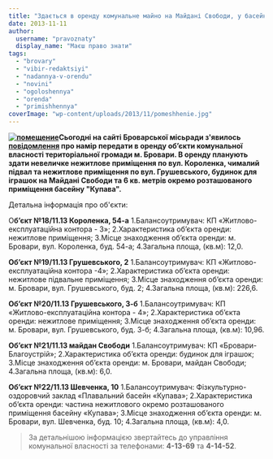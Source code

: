 ```yaml
---
title: "Здається в оренду комунальне майно на Майдані Свободи, у басейні \"Купава\", на вул. Грушевського та Короленка"
date: 2013-11-11
author: 
  username: "pravoznaty"
  display_name: "Маєш право знати"
tags: 
  - "brovary"
  - "vibir-redaktsiyi"
  - "nadannya-v-orendu"
  - "novini"
  - "ogoloshennya"
  - "orenda"
  - "primishhennya"
coverImage: "wp-content/uploads/2013/11/pomeshhenie.jpg"
---
```


**[![помещение](https://mpz.brovary.org/wp-content/uploads/2013/11/pomeshhenie.jpg)](https://mpz.brovary.org/wp-content/uploads/2013/11/pomeshhenie.jpg)Сьогодні на сайті Броварської місьради з'явилось [повідомлення](https://docs.brovary.org/p9798/11.11.2013) про намір передати в оренду об’єкти комунальної власності територіальної громади м. Бровари. В оренду планують здати невеличке нежитлове приміщення по вул. Короленка, чималий підвал та нежитлове приміщення по вул. Грушевського, будинок для іграшок на Майдані Свободи та 6 кв. метрів окремо розташованого приміщення басейну "Купава".**

Детальна інформація про об'єкти:

О**б’єкт №18/11.13 Короленка, 54-а** 1.Балансоутримувач: КП «Житлово-експлуатаційна контора - 3»; 2.Характеристика об’єкта оренди: нежитлове приміщення; 3.Місце знаходження об’єкта оренди: м. Бровари, вул. Короленка, буд. 54-а; 4.Загальна площа, (кв.м): 12,0.

**Об’єкт №19/11.13 Грушевського, 2** 1.Балансоутримувач: КП «Житлово-експлуатаційна контора -4»; 2.Характеристика об’єкта оренди: нежитлове підвальне приміщення; 3.Місце знаходження об’єкта оренди: м. Бровари, вул. Грушевського, буд. 2; 4.Загальна площа, (кв.м): 226,6.

**Об’єкт №20/11.13 Грушевського, 3-б** 1.Балансоутримувач: КП «Житлово-експлуатаційна контора - 4»; 2.Характеристика об’єкта оренди: нежитлове приміщення; 3.Місце знаходження об’єкта оренди: м. Бровари, вул. Грушевського, буд. 3-б; 4.Загальна площа, (кв.м): 10,96.

**Об’єкт №21/11.13 майдан Свободи** 1.Балансоутримувач: КП «Бровари-Благоустрій»; 2.Характеристика об’єкта оренди: будинок для іграшок; 3.Місце знаходження об’єкта оренди: м. Бровари, майдан Свободи; 4.Загальна площа, (кв.м): 6,0.

**Об’єкт №22/11.13 Шевченка, 10** 1.Балансоутримувач: Фізкультурно-оздоровчий заклад «Плавальний басейн «Купава»; 2.Характеристика об’єкта оренди: частина нежитлового окремо розташованого приміщення басейну «Купава»; 3.Місце знаходження об’єкта оренди: м. Бровари, вул. Шевченка, буд. 10; 4.Загальна площа, (кв.м): 4,0.

> За детальнішою інформацією звертайтесь до управління комунальної власності за телефонами: **4-13-69** та **4-14-52**.
